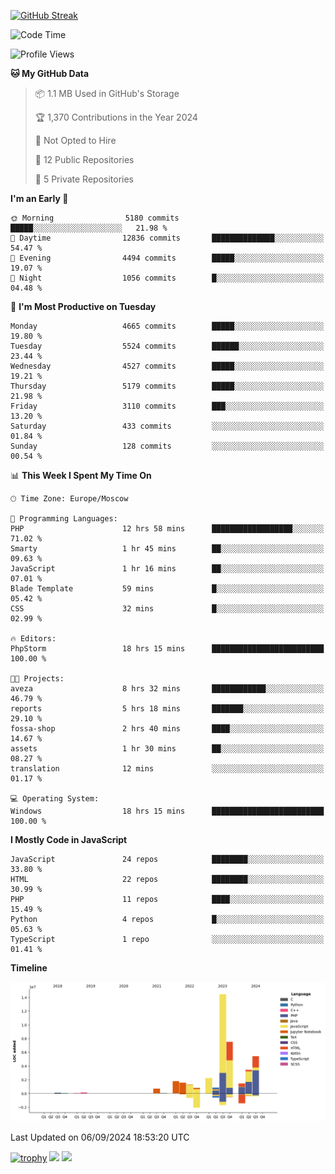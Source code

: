 [![GitHub Streak](https://github-readme-streak-stats.herokuapp.com/?user=yogik10)](https://git.io/streak-stats)
<!--START_SECTION:waka-->
![Code Time](http://img.shields.io/badge/Code%20Time-813%20hrs%2043%20mins-blue)

![Profile Views](http://img.shields.io/badge/Profile%20Views-1-blue)

**🐱 My GitHub Data** 

> 📦 1.1 MB Used in GitHub's Storage 
 > 
> 🏆 1,370 Contributions in the Year 2024
 > 
> 🚫 Not Opted to Hire
 > 
> 📜 12 Public Repositories 
 > 
> 🔑 5 Private Repositories 
 > 
**I'm an Early 🐤** 

```text
🌞 Morning                5180 commits        █████░░░░░░░░░░░░░░░░░░░░   21.98 % 
🌆 Daytime                12836 commits       ██████████████░░░░░░░░░░░   54.47 % 
🌃 Evening                4494 commits        █████░░░░░░░░░░░░░░░░░░░░   19.07 % 
🌙 Night                  1056 commits        █░░░░░░░░░░░░░░░░░░░░░░░░   04.48 % 
```
📅 **I'm Most Productive on Tuesday** 

```text
Monday                   4665 commits        █████░░░░░░░░░░░░░░░░░░░░   19.80 % 
Tuesday                  5524 commits        ██████░░░░░░░░░░░░░░░░░░░   23.44 % 
Wednesday                4527 commits        █████░░░░░░░░░░░░░░░░░░░░   19.21 % 
Thursday                 5179 commits        █████░░░░░░░░░░░░░░░░░░░░   21.98 % 
Friday                   3110 commits        ███░░░░░░░░░░░░░░░░░░░░░░   13.20 % 
Saturday                 433 commits         ░░░░░░░░░░░░░░░░░░░░░░░░░   01.84 % 
Sunday                   128 commits         ░░░░░░░░░░░░░░░░░░░░░░░░░   00.54 % 
```


📊 **This Week I Spent My Time On** 

```text
🕑︎ Time Zone: Europe/Moscow

💬 Programming Languages: 
PHP                      12 hrs 58 mins      ██████████████████░░░░░░░   71.02 % 
Smarty                   1 hr 45 mins        ██░░░░░░░░░░░░░░░░░░░░░░░   09.63 % 
JavaScript               1 hr 16 mins        ██░░░░░░░░░░░░░░░░░░░░░░░   07.01 % 
Blade Template           59 mins             █░░░░░░░░░░░░░░░░░░░░░░░░   05.42 % 
CSS                      32 mins             █░░░░░░░░░░░░░░░░░░░░░░░░   02.99 % 

🔥 Editors: 
PhpStorm                 18 hrs 15 mins      █████████████████████████   100.00 % 

🐱‍💻 Projects: 
aveza                    8 hrs 32 mins       ████████████░░░░░░░░░░░░░   46.79 % 
reports                  5 hrs 18 mins       ███████░░░░░░░░░░░░░░░░░░   29.10 % 
fossa-shop               2 hrs 40 mins       ████░░░░░░░░░░░░░░░░░░░░░   14.67 % 
assets                   1 hr 30 mins        ██░░░░░░░░░░░░░░░░░░░░░░░   08.27 % 
translation              12 mins             ░░░░░░░░░░░░░░░░░░░░░░░░░   01.17 % 

💻 Operating System: 
Windows                  18 hrs 15 mins      █████████████████████████   100.00 % 
```

**I Mostly Code in JavaScript** 

```text
JavaScript               24 repos            ████████░░░░░░░░░░░░░░░░░   33.80 % 
HTML                     22 repos            ████████░░░░░░░░░░░░░░░░░   30.99 % 
PHP                      11 repos            ████░░░░░░░░░░░░░░░░░░░░░   15.49 % 
Python                   4 repos             █░░░░░░░░░░░░░░░░░░░░░░░░   05.63 % 
TypeScript               1 repo              ░░░░░░░░░░░░░░░░░░░░░░░░░   01.41 % 
```



**Timeline**

![Lines of Code chart](https://raw.githubusercontent.com/Yogik10/Yogik10/main/assets/bar_graph.png)


 Last Updated on 06/09/2024 18:53:20 UTC
<!--END_SECTION:waka-->
[![trophy](https://github-profile-trophy.vercel.app/?username=yogik10)](https://github.com/ryo-ma/github-profile-trophy)
![](https://github-profile-summary-cards.vercel.app/api/cards/profile-details?username=yogik10&theme=solarized_dark)
![](https://github-profile-summary-cards.vercel.app/api/cards/most-commit-language?username=yogik10&theme=solarized_dark)


